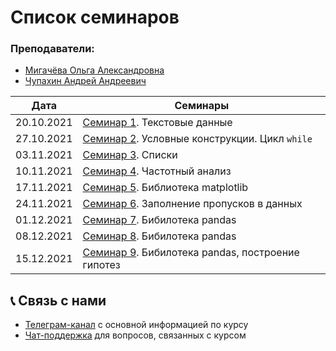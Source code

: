 # Список семинаров

### Преподаватели:
* [Мигачёва Ольга Александровна](https://teach-in.ru/lecturer/migacheva-oa)
* [Чупахин Андрей Андреевич](https://teach-in.ru/lecturer/chupahin-aa)

| Дата | Семинары |
| :----: | ---- |
| 20.10.2021 | [Семинар 1](./Seminar_№1.ipynb). Текстовые данные|
| 27.10.2021 | [Семинар 2](./Seminar_№2.ipynb). Условные конструкции. Цикл `while`| 
| 03.11.2021 | [Семинар 3](./Seminar_№3.ipynb). Списки|
| 10.11.2021 | [Семинар 4](./Seminar_№4.ipynb). Частотный анализ| 
| 17.11.2021 | [Семинар 5](./Seminar_№5.ipynb). Библиотека matplotlib| 
| 24.11.2021 | [Семинар 6](./Seminar_№6.ipynb). Заполнение пропусков в данных| 
| 01.12.2021 | [Семинар 7](./Seminar_№7.ipynb). Бибилотека pandas|
| 08.12.2021 | [Семинар 8](./Seminar_№8.ipynb). Бибилотека pandas|
| 15.12.2021 | [Семинар 9](./Seminar_№9.ipynb). Бибилотека pandas, построение гипотез|

## 📞 Связь с нами

* [Телеграм-канал](https://t.me/pythonmsu ) с основной информацией по курсу
* [Чат-поддержка](https://t.me/msupython) для вопросов, связанных с курсом